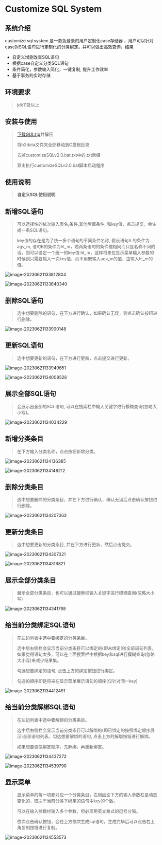 # Customize SQL System



## 系统介绍

customize sql system 是一款免登录的用户定制化case存储器 ，用户可以针对case对SQL语句进行定制化的分类绑定。并可以做出高效查询，结果

+ 自定义增删改查SQL语句
+ 根据case自定义分类SQL语句
+ 条件简化，参数输入简化，一键复制,  提升工作效率
+ 基于事务的实时存储



## 环境要求

> jdk11及以上

## 安装与使用

> [下载GUI.zip](https://github.com/Moline-x/customize-sql/releases)并解压
>
> 将h2data文件夹全部移动到C盘根目录
>
> 去掉customizeSQLv2.0.bat.txt中的.txt后缀
>
> 双击执行customizeSQLv2.0.bat脚本启动程序

## 使用说明

> **自定义SQL使用说明**

## 新增SQL语句

> 可以选择性的依次输入表名,条件,其他后置条件, 和key值，点击提交，会生成一条SQL语句。
>
> key值的存在是为了统一多个语句的不同条件名称, 假设语句A 的条件为agv_m, 语句B的条件为ht_m，若两条语句的条件值相同而只是名称不同的话，则可以设定一个统一的key值:ht_m，这样将来在显示菜单输入参数的时候则只需要输入一次key值，而不用既输入agv_m的值，由输入ht_m的值。

![image-20230621133812804](./images/image-20230621133812804.png)

![image-20230621133840340](./images/image-20230621133840340.png)

## 删除SQL语句

> 选中想要删除的语句，在下方进行确认，如果确认无误，则点击确认按钮进行删除。

![image-20230621133900148](./images/image-20230621133900148.png)

## 更新SQL语句

> 选中想要更新的语句，在下方进行更新，点击提交进行更新。
>

![image-20230621133949651](./images/image-20230621133949651.png)

![image-20230621134008528](./images/image-20230621134008528.png)

## 展示全部SQL语句

> 会展示出全部的SQL语句, 可以在搜索栏中输入关键字进行模糊查询(忽略大小写)。

![image-20230621134034229](./images/image-20230621134034229.png)

## 新增分类条目

> 在下方输入分类名称，点击按钮新增分类。

![image-20230621134136385](./images/image-20230621134136385.png)

![image-20230621134148212](./images/image-20230621134148212.png)

## 删除分类条目

> 选中想要删除的分类条目，并在下方进行确认，确认无误后点击确认按钮进行删除。

![image-20230621134207363](./images/image-20230621134207363.png)

## 更新分类条目

> 选中想要更新的分类条目, 并在下方进行更新，然后点击提交。

![image-20230621134307321](./images/image-20230621134307321.png)

![image-20230621134316821](./images/image-20230621134316821.png)

## 展示全部分类条目

> 展示全部分类条目，也可以通过搜索栏输入关键字进行模糊查询(忽略大小写)

![image-20230621134341798](./images/image-20230621134341798.png)

## 给当前分类绑定SQL语句

> 在左边列表中选中要绑定的分类条目。
>
> 选中后右侧栏会显示当前分类条目可以绑定的(即未绑定的)全部语句列表。如果觉得语句太多，可以在上面搜索栏中根据key和sql进行模糊查询(忽略大小写)来减少结果集。
>
> 勾选想要绑定的语句, 点击上方的绑定按钮进行绑定。
>
> 勾选的顺序即是将来在显示菜单展示语句的顺序(仅针对同一key)

![image-20230621134412491](./images/image-20230621134412491.png)

## 给当前分类解绑SQL语句

> 在左边列表中选中要解绑的分类条目。
>
> 选中后右侧栏会显示当前分类条目可以解绑的(即已绑定的按照绑定顺序展示)全部语句列表。勾选想要解绑的语句, 点击上方的解绑按钮进行解绑。
>
> 如果想要调换绑定顺序，先解绑，再重新绑定。

![image-20230621134437272](./images/image-20230621134437272.png)

![image-20230621134539790](./images/image-20230621134539790.png)

## 显示菜单

> 显示菜单的每一项都对应一个分类条目，右侧画面下方的输入参数栏是动态变化的，取决于当前分类下绑定的语句中key的个数。
>
> 可以在输入参数栏输入多个参数，但必须用英文格式的逗号分隔。
>
> 依次点击确认按钮，会在上方依次生成sql语句，生成完毕后可以点击右上角复制按钮进行复制。

![image-20230621134553573](./images/image-20230621134553573.png)
